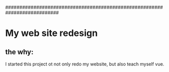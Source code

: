 


###########################################################################
# My web site redesign

## the why:

I started this project ot not only redo my website, but also 
teach myself vue.
